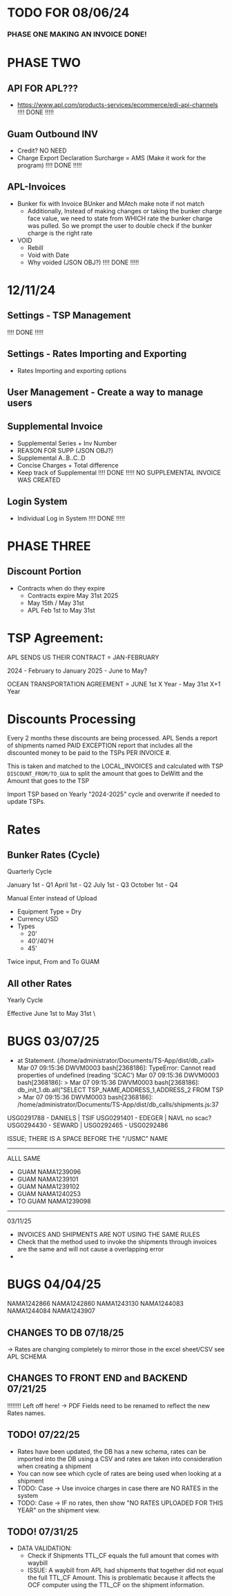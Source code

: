 # TODO FOR 08/06/24
### PHASE ONE MAKING AN INVOICE DONE!

# PHASE TWO
## API FOR APL???
- https://www.apl.com/products-services/ecommerce/edi-api-channels
!!!! DONE !!!!!


## Guam Outbound INV
- Credit? NO NEED
- Charge Export Declaration Surcharge = AMS (Make it work for the program)
!!!! DONE !!!!!


## APL-Invoices
- Bunker fix with Invoice BUnker and MAtch make note if not match
    + Additionally, Instead of making changes or taking the bunker charge face value, we need to state from WHICH rate the bunker charge was pulled. So we prompt the user to double check if the bunker charge is the right rate
- VOID
    + Rebill
    + Void with Date
    + Why voided (JSON OBJ?)
!!!! DONE !!!!!

# 12/11/24
## Settings - TSP Management
!!!! DONE !!!!!

## Settings - Rates Importing and Exporting
- Rates Importing and exporting options

## User Management - Create a way to manage users




## Supplemental Invoice
- Supplemental Series + Inv Number
- REASON FOR SUPP (JSON OBJ?)
- Supplemental A..B..C..D
- Concise Charges + Total difference 
- Keep track of Supplemental
!!!! DONE !!!!! NO SUPPLEMENTAL INVOICE WAS CREATED


## Login System
- Individual Log in System
!!!! DONE !!!!!


# PHASE THREE

## Discount Portion
- Contracts when do they expire
    + Contracts expire May 31st 2025
    + May 15th / May 31st
    + APL Feb 1st to May 31st


# TSP Agreement:
APL SENDS US THEIR CONTRACT = JAN-FEBRUARY

2024 - February to January
2025 - June to May?

OCEAN TRANSPORTATION AGREEMENT = JUNE 1st X Year - May 31st X+1 Year

# Discounts Processing
Every 2 months these discounts are being processed.
APL Sends a report of shipments named PAID EXCEPTION report that includes all the discounted money to be paid to the TSPs PER INVOICE #.

This is taken and matched to the LOCAL_INVOICES and calculated with TSP `DISCOUNT_FROM/TO_GUA` to split the amount that goes to DeWitt and the Amount that goes to the TSP

Import TSP based on Yearly "2024-2025" cycle and overwrite if needed to update TSPs.

# Rates

## Bunker Rates (Cycle)

Quarterly Cycle

January 1st - Q1
April 1st - Q2
July 1st - Q3
October 1st - Q4

Manual Enter instead of Upload
- Equipment Type = Dry
- Currency USD
- Types
  - 20'
  - 40'/40'H
  - 45'

Twice input, From and To GUAM

## All other Rates

Yearly Cycle

Effective June 1st to May 31st
\


# BUGS 03/07/25

- at Statement.<anonymous> (/home/administrator/Documents/TS-App/dist/db_call>
Mar 07 09:15:36 DWVM0003 bash[2368186]: TypeError: Cannot read properties of undefined (reading 'SCAC')
Mar 07 09:15:36 DWVM0003 bash[2368186]:                                                                                >
Mar 07 09:15:36 DWVM0003 bash[2368186]:                 db_init_1.db.all("SELECT TSP_NAME,ADDRESS_1,ADDRESS_2 FROM TSP >
Mar 07 09:15:36 DWVM0003 bash[2368186]: /home/administrator/Documents/TS-App/dist/db_calls/shipments.js:37

USG0291788 - DANIELS | TSIF
USG0291401 - EDEGER | NAVL no scac?
USG0294430 - SEWARD | 
USG0292465 - 
USG0292486

ISSUE; THERE IS A SPACE BEFORE THE "/USMC" NAME


-------------------------------
ALLL SAME
- GUAM NAMA1239096
- GUAM NAMA1239101
- GUAM NAMA1239102
- GUAM NAMA1240253
- TO GUAM NAMA1239098

---------------------------------

03/11/25
- INVOICES AND SHIPMENTS ARE NOT USING THE SAME RULES
- Check that the method used to invoke the shipments through invoices are the same and will not cause a overlapping error
- 



# BUGS 04/04/25

NAMA1242866
NAMA1242860
NAMA1243130
NAMA1244083
NAMA1244084
NAMA1243907


## CHANGES TO DB 07/18/25

-> Rates are changing completely to mirror those in the excel sheet/CSV see APL SCHEMA


## CHANGES TO FRONT END and BACKEND 07/21/25

!!!!!!!! Left off here!
-> PDF Fields need to be renamed to reflect the new Rates names.

## TODO! 07/22/25 

- Rates have been updated, the DB has a new schema, rates can be imported into the DB using a CSV and rates are taken into consideration when creating a shipment
- You can now see which cycle of rates are being used when looking at a shipment
- TODO: Case -> Use invoice charges in case there are NO RATES in the system
- TODO: Case -> IF no rates, then show "NO RATES UPLOADED FOR THIS YEAR" on the shipment view.

## TODO! 07/31/25

- DATA VALIDATION:
    - Check if Shipments TTL_CF equals the full amount that comes with waybill
    - ISSUE: A waybill from APL had shipments that together did not equal the full TTL_CF Amount. This is problematic because it affects the OCF computer using the TTL_CF on the shipment information.